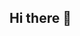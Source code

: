 ## Hi there 👋

<!--
**kelly-osj/kelly-osj** is a ✨ _special_ ✨ repository because its `README.md` (this file) appears on your GitHub profile.

 <div>
   <a href="https://github.com/kelly-osj">
   <img height="180em" src="https://github-readme-stats.vercel.app/api?username=kelly-osjshow_icons=true&theme=tokyonight&include_all_commits=true&count_private=true"/>
   <img height="180em" src="https://github-readme-stats.vercel.app/api/top-langs/?username=kelly-osj&layout=compact&langs_count=6&theme=tokyonight"/>
</div>
    
<div style="display: inline_block"><br>
  <img align="center" alt="Js" height="30" width="40" src="https://raw.githubusercontent.com/devicons/devicon/master/icons/javascript/javascript-plain.svg">
  <img align="center" alt="HTML" height="30" width="40" src="https://raw.githubusercontent.com/devicons/devicon/master/icons/html5/html5-original.svg">
  <img align="center" alt="CSS" height="30" width="40" src="https://raw.githubusercontent.com/devicons/devicon/master/icons/css3/css3-original.svg">
</div>
 
<br>  
